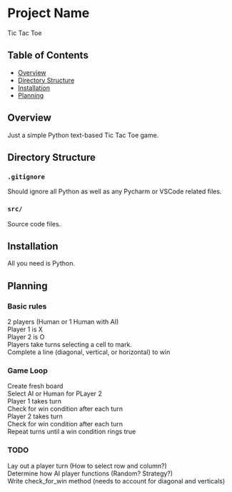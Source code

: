 # Project Name

Tic Tac Toe

## Table of Contents

- [Overview](#overview)
- [Directory Structure](#directory-structure)
- [Installation](#installation)
- [Planning](#planning)

## Overview

Just a simple Python text-based Tic Tac Toe game.

## Directory Structure

### `.gitignore`
Should ignore all Python as well as any Pycharm or VSCode related files.

### `src/`
Source code files.

## Installation

All you need is Python.


## Planning

### Basic rules
2 players (Human or 1 Human with AI)  
Player 1 is X  
Player 2 is O  
Players take turns selecting a cell to mark.  
Complete a line (diagonal, vertical, or horizontal) to win  

### Game Loop
Create fresh board  
Select AI or Human for PLayer 2  
Player 1 takes turn  
Check for win condition after each turn  
Player 2 takes turn  
Check for win condition after each turn  
Repeat turns until a win condition rings true  


### TODO

Lay out a player turn (How to select row and column?)  
Determine how AI player functions (Random? Strategy?)  
Write check_for_win method (needs to account for diagonal and verticals)  